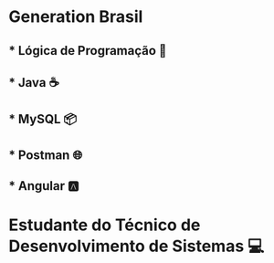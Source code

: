 # Generation Brasil
## * Lógica de Programação :brain:
## * Java :coffee:
## * MySQL :package:
## * Postman :globe_with_meridians:
## * Angular :a:
# Estudante do Técnico de Desenvolvimento de Sistemas :computer: